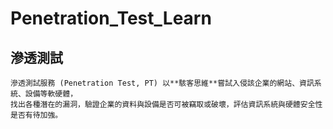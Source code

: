 # Penetration_Test_Learn

## 滲透測試
```
滲透測試服務 (Penetration Test, PT) 以**駭客思維**嘗試入侵該企業的網站、資訊系統、設備等軟硬體，
找出各種潛在的漏洞，驗證企業的資料與設備是否可被竊取或破壞，評估資訊系統與硬體安全性是否有待加強。
```
